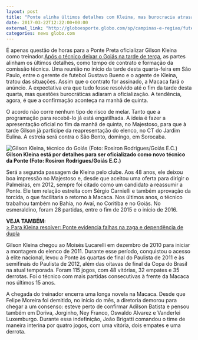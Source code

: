 ```yaml
---
layout: post
title: "Ponte alinha últimos detalhes com Kleina, mas burocracia atrasa anúncio "
date: 2017-03-22T12:22:00+00:00
external_link: "http://globoesporte.globo.com/sp/campinas-e-regiao/futebol/times/ponte-preta/noticia/2017/03/ponte-alinha-ultimos-detalhes-para-anunciar-gilson-kleina-ainda-nesta-4.html"
categories: news globo.com
---
```

É apenas questão de horas para a Ponte Preta oficializar Gilson Kleina como treinador.[Após o técnico deixar o Goiás na tarde de terça](http://globoesporte.globo.com/sp/campinas-e-regiao/futebol/noticia/2017/03/ponte-aguarda-liberacao-do-goias-para-anunciar-volta-de-gilson-kleina.html), as partes alinham os últimos detalhes, como tempo de contrato e formação da comissão técnica.&nbsp;Uma reunião no início da tarde desta quarta-feira em São Paulo, entre o gerente de futebol Gustavo Bueno e o agente de Kleina, tratou das situações. Assim que o contrato for assinado, a Macaca fará o anúncio.&nbsp;A expectativa era que tudo fosse resolvido até o fim da tarde desta quarta, mas questões burocráticas adiaram a oficialização. A tendência, agora, é que a confirmação aconteça na manhã de quinta. &nbsp;

O acordo não corre nenhum tipo de risco de melar. Tanto que a programação para recebê-lo já está engatilhada. A ideia é fazer a apresentação oficial no fim da manhã de quinta, no Majestoso, para que à tarde Gilson já participe da reapresentação do elenco, no CT do Jardim Eulina. A estreia será contra o São Bento, domingo, em Sorocaba.&nbsp;

 ![Gilson Kleina, técnico do Goiás (Foto: Rosiron Rodrigues/Goiás E.C.)](http://s2.glbimg.com/Pqv3im4jj103aSyQpo8i2_13yxY=/0x15:999x537/690x360/s.glbimg.com/es/ge/f/original/2016/09/05/img_4641.jpg "Gilson Kleina, técnico do Goiás (Foto: Rosiron Rodrigues/Goiás E.C.)")**Gilson Kleina está por detalhes para ser oficializado como novo técnico da Ponte (Foto: Rosiron Rodrigues/Goiás E.C.)**

Será a segunda passagem de Kleina pelo clube. Aos 48 anos, ele deixou boa impressão no Majestoso e, desde que aceitou uma oferta para dirigir o Palmeiras, em 2012, sempre foi citado como um candidato a reassumir a Ponte. Ele tem relação estreita com Sérgio Carnielli e também aprovação da torcida, o que facilitaria o retorno à Macaca. Nos últimos anos, o técnico trabalhou também no Bahia, no Avaí, no Coritiba e no Goiás. No esmeraldino, foram 28 partidas, entre o fim de 2015 e o início de 2016.

**VEJA TAMBÉM:**  
[\>&nbsp;Para Kleina resolver: Ponte evidencia falhas na zaga e dependência de dupla](http://globoesporte.globo.com/sp/campinas-e-regiao/futebol/times/ponte-preta/noticia/2017/03/para-kleina-resolver-ponte-evidencia-falhas-na-zaga-e-dependencia-de-dupla.html)

Gilson Kleina chegou ao Moisés Lucarelli em dezembro de 2010 para iniciar a montagem do elenco de 2011. Durante esse período, conquistou o acesso à elite nacional, levou a Ponte às quartas de final do Paulista de 2011 e às semifinais do Paulista de 2012, além das oitavas de final da Copa do Brasil na atual temporada. Foram 115 jogos, com 48 vitórias, 32 empates e 35 derrotas. Foi o técnico com mais partidas consecutivas à frente da Macaca nos últimos 15 anos.

A chegada do treinador encerra uma longa novela na Macaca. Desde que Felipe Moreira foi demitido, no início do mês, a diretoria demorou para chegar a um consenso: esteve perto de confirmar Adilson Batista e pensou também em Doriva, Jorginho, Ney Franco, Oswaldo Alvarez e Vanderlei Luxemburgo. Durante essa indefinição, João Brigatti comandou o time de maneira interina por quatro jogos, com uma vitória, dois empates e uma derrota.&nbsp;

